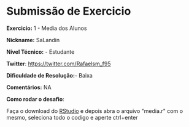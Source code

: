 # Submissão de Exercicio

**Exercicio:** 1 - Media dos Alunos

**Nickname:** SaLandin

**Nível Técnico:** - Estudante

**Twitter**: https://twitter.com/Rafaelsm_f95 

**Dificuldade de Resolução:**- Baixa

**Comentários:** NA

**Como rodar o desafio**: 

Faça o download do [RStudio](https://rstudio.com/products/rstudio/download/#download) e depois abra o arquivo "media.r" com o mesmo, seleciona todo o codigo e aperte ctrl+enter
